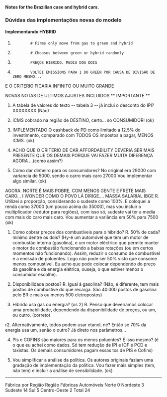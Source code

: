 #### Notes for the Brazilian case and hybrid cars.

### Dúvidas das implementações novas do modelo

#### Implementando HYBRID

1.             # Firms only move from gas to green and hybrid
2.             # Chooses between green or hybrid randomly
3.             PREÇOS HIBRIDO. MEDIA DOS DOIS
4.             VOLTEI EMISSIONS PARA 1 DO GREEN POR CAUSA DE DIVISÃO DE ZERO MESMO... 
E O CRITERIO FICARIA INFINITO OU MUITO GRANDE

NOVAS NOTAS DE ULTIMOS AJUSTES INCLUIDOS
** IMPORTANTE **

1. A tabela de valores do texto -- tabela 3 -- já inclui o desconto do IPI?
XXXXXXXX (Não)
2. ICMS cobrado na região de DESTINO, certo... so CONSUMIDOR! (ok)

3. IMPLEMENTADO O cashback de PD como limitado a 12.5% do investimento, comparado com TODOS OS impostos a pagar, 
   MENOS ICMS. (ok)

4. ACHO QUE O CRITERIO DE CAR AFFORDABILITY DEVERIA SER MAIS PRESENTE QUE OS DEMAIS PORQUE VAI FAZER MUITA DIFERENÇA 
   AGORA ...(como assim?)

1. Como dar dinheiro para os consumidores?
No original era 29000 com variancia de 5000, sendo o carro mais caro 27000
   Vou implementar algo similar. (ok)
   
AGORA. NORTE É MAIS POBRE, COM MENOS GENTE E FRETE MAIS CARO... I WONDER COMO O POVO LÁ DIRIGE....
MASSA SALARIAL IBGE
R. Utilizei a proporção, considerando o sudeste como 100%. E coloquei a renda como 37000 (um pouco acima do 35000),
mas vou incluir o multiplicador (redutor para regiões), com isso só, sudeste vai ter a media com mais do caro mais caro.
Vou aumentar a variância em 50% para 7500 (ok)

1. Como cobrar preços dos combustíveis para o híbrido? 
R. 50% de cada? mínimo dentre os dois? (Hy-é um automóvel que tem um motor de combustão interna (gasolina), e um motor eléctrico que permite manter o motor de combustão funcionando a baixas rotações (ou em certos momentos não funcionando). Assim, reduzir o consumo de combustível e a emissão de poluentes. Logo não pode ser 50% visto que consome menos combustivel. Eu acho que pode colocar dependendo do preço da gasolina e da energia elétrica, ouseja, o que estiver menos o consumidor escolhe).
   
2. Disponibilidade postos?
R. Igual á gasolina? (Não, é diferente, tem mais postos de combustive do que recarga. São 40.000 postos de gasolina pelo BR e mais ou menos 500 eletropostos)
   
3. Híbrido usa gas ou energia? (os 2)
R. Penso que deveríamos colocar uma probabilidade, 
   dependendo da disponibilidade de preços, ou um, ou outro. (correto)
   
r2. Alternativamente, todos podem usar etanol, né? Então se 70% da energia usa um, 
senão o outro? Já direto nos parâmetros...

4. Pis e COFINS são maiores para os menos poluentes? É isso mesmo? (é o que eu achei como dados. Só tem redução de IPI e IOF é PCD e taxistas. Os demais consumidores pagam essas txs de PIS e Cofins)

5. Vou simplificar a análise da política. Os autores originais faziam uma gradação de 
implementação da política. Vou fazer mais simples (tem, não tem) e incluir a análise de sensibilidade. (ok)
   

-------
Fábrica por Região
Região	Fábricas Automóveis
Norte    	   0
Nordeste	      3
Sudeste	      14
Sul 	         5
Centro-Oeste	2
Total 	24

  



 
